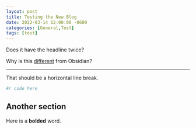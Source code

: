 ```yaml
---
layout: post
title: Testing the New Blog
date: 2022-03-14 12:00:00 -0600
categories: [General,Test]
tags: [test]
---
```

Does it have the headline twice?

Why is this [different](phDane.com) from Obsidian?

---
That should be a horizontal line break.
```r
#r code here
```

## Another section
Here is a **bolded** word.